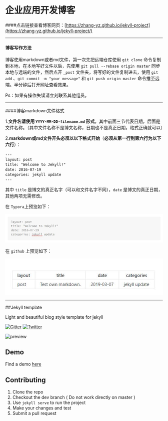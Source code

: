 # 企业应用开发博客

####点击链接查看博客网页：[https://zhang-yz.github.io/jekyll-project](https://zhang-yz.github.io/jekyll-project/)

------

#### 博客写作方法

博客使用markdown或者md文件，第一次先把远端仓库使用 `git clone` 命令复制到本地，在本地写好文件以后，先使用 `git pull --rebase origin master`	同步本地与远端的文件，然后点开 `_post` 文件夹，将写好的文件复制进去，使用 `git add` 、`git commit -m "your message"` 和 `git push origin master` 命令推至远端。半分钟后打开网址查看效果。

Ps：如果有操作失误请立刻联系其他组员。

------

####博客markdown文件格式

1.**文件名请使用 `YYYY-MM-DD-filename.md` 形式**，其中前面三节代表日期，后面是文件名称。（其中文件名称不是博文名称，日期也不是真正日期，格式正确就可以）

2.**markdown或md文件开头必须以以下格式开始**（**必须从第一行到第六行为以下六行**）：

```
---
layout: post
title: "Welcome to Jekyll!"
date: 2016-07-19
categories: jekyll update
---
```

其中 `title` 是博文的真正名字（可以和文件名字不同），`date` 是博文的真正日期，其他两项无需修改。

在 `Typora`上预览如下：

![img](./sample.jpg)

在 `github` 上预览如下：

![img](./sample2.jpg)



------

##Jekyll template

Light and beautiful blog style template for jekyll

[![Gitter](https://badges.gitter.im/nikrich/jekyll-slender-template.svg)](https://gitter.im/nikrich/jekyll-slender-template?utm_source=badge&utm_medium=badge&utm_campaign=pr-badge)
[![Twitter](https://img.shields.io/badge/Twitter-@slender_rich-blue.svg?style=flat)](https://twitter.com/slender_rich)

![preview](http://i.imgur.com/UzW9sxd.jpg)

## Demo
Find a demo [here](http://nikrich.github.io/jekyll-wing-template/#)

## Contributing

1. Clone the repo
2. Checkout the dev branch ( Do not work directly on master )
3. Use ```jekyll serve``` to run the project
4. Make your changes and test
5. Submit a pull request
